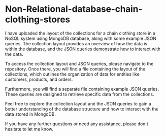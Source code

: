 # Non-Relational-database-chain-clothing-stores


I have uploaded the layout of the collections for a chain clothing store in a NoSQL system using MongoDB database, along with some example JSON queries. The collection layout provides an overview of how the data is within the database, and the JSON queries demonstrate how to interact with the data.

To access the collection layout and JSON queries, please navigate to the repository. Once there, you will find a file containing the layout of the collections, which outlines the organization of data for entities like customers, products, and orders.

Furthermore, you will find a separate file containing example JSON queries. These queries are designed to retrieve specific data from the collections.

Feel free to explore the collection layout and the JSON queries to gain a better understanding of the database structure and how to interact with the data stored in MongoDB.

If you have any further questions or need any assistance, please don't hesitate to let me know.
